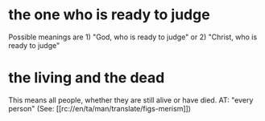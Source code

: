 # the one who is ready to judge

Possible meanings are 1) "God, who is ready to judge" or 2) "Christ, who is ready to judge"

# the living and the dead

This means all people, whether they are still alive or have died. AT: "every person" (See: [[rc://en/ta/man/translate/figs-merism]])

